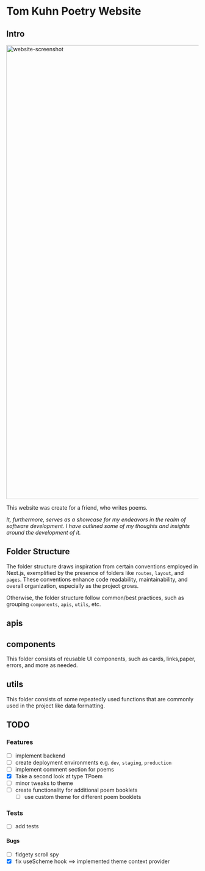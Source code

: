 # Tom Kuhn Poetry Website

## Intro

<img width="1190" alt="website-screenshot" src="https://github.com/gohls/tk-website/assets/66274765/7b29e603-cc92-4212-8a08-497166a72485">


This website was create for a friend, who writes poems.

_It, furthermore, serves as a showcase for my endeavors in the realm of software development. I have outlined some of my thoughts and insights around the development of it._

## Folder Structure

The folder structure draws inspiration from certain conventions employed in Next.js, exemplified by the presence of folders like `routes`, `layout`, and `pages`. These conventions enhance code readability, maintainability, and overall organization, especially as the project grows.

Otherwise, the folder structure follow common/best practices, such as grouping `components`, `apis`, `utils`, etc.

## apis

## components

This folder consists of reusable UI components, such as cards, links,paper, errors, and more as needed.

## utils

This folder consists of some repeatedly used functions that are commonly used in the project like data formatting.

## TODO

### Features

- [ ] implement backend
- [ ] create deployment environments e.g. `dev`, `staging`, `production`
- [ ] implement comment section for poems
- [x] Take a second look at type TPoem
- [ ] minor tweaks to theme
- [ ] create functionality for additional poem booklets
  - [ ] use custom theme for different poem booklets

### Tests

- [ ] add tests

#### Bugs

- [ ] fidgety scroll spy
- [x] fix useScheme hook ==> implemented theme context provider
